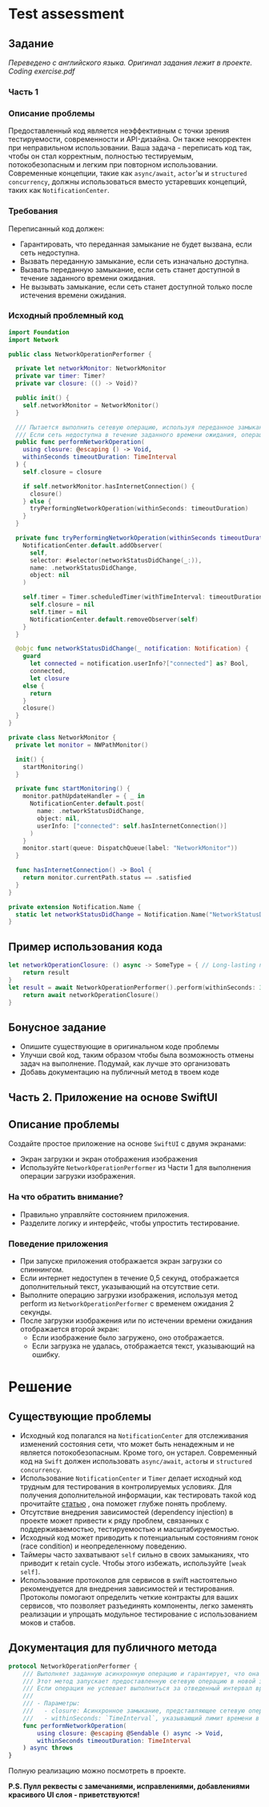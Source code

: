 # Test assessment

## Задание
_Переведено с английского языка. Оригинал задания лежит в проекте. Coding exercise.pdf_

### Часть 1
### Описание проблемы
Предоставленный код является неэффективным с точки зрения тестируемости, современности и API-дизайна. Он также некорректен при неправильном использовании. Ваша задача - переписать код так, чтобы он стал корректным, полностью тестируемым, потокобезопасным и легким при повторном использовании. 
Современные концепции, такие как `async/await`, `actor`'ы и `structured concurrency`, должны использоваться вместо устаревших концепций, таких как `NotificationCenter`.

### Требования
Переписанный код должен:

- Гарантировать, что переданная замыкание не будет вызвана, если сеть недоступна.
- Вызвать переданную замыкание, если сеть изначально доступна.
- Вызвать переданную замыкание, если сеть станет доступной в течение заданного времени ожидания.
- Не вызывать замыкание, если сеть станет доступной только после истечения времени ожидания.

### Исходный проблемный код

```swift
import Foundation
import Network

public class NetworkOperationPerformer {

  private let networkMonitor: NetworkMonitor
  private var timer: Timer?
  private var closure: (() -> Void)?

  public init() {
    self.networkMonitor = NetworkMonitor()
  }

  /// Пытается выполнить сетевую операцию, используя переданное замыкание, в течение заданного времени ожидания.
  /// Если сеть недоступна в течение заданного времени ожидания, операция не выполняется.
  public func performNetworkOperation(
    using closure: @escaping () -> Void,
    withinSeconds timeoutDuration: TimeInterval
  ) {
    self.closure = closure

    if self.networkMonitor.hasInternetConnection() {
      closure()
    } else {
      tryPerformingNetworkOperation(withinSeconds: timeoutDuration)
    }
  }

  private func tryPerformingNetworkOperation(withinSeconds timeoutDuration: TimeInterval) {
    NotificationCenter.default.addObserver(
      self,
      selector: #selector(networkStatusDidChange(_:)),
      name: .networkStatusDidChange,
      object: nil
    )

    self.timer = Timer.scheduledTimer(withTimeInterval: timeoutDuration, repeats: false) { _ in
      self.closure = nil
      self.timer = nil
      NotificationCenter.default.removeObserver(self)
    }
  }

  @objc func networkStatusDidChange(_ notification: Notification) {
    guard
      let connected = notification.userInfo?["connected"] as? Bool,
      connected,
      let closure
    else {
      return
    }
    closure()
  }
}

private class NetworkMonitor {
  private let monitor = NWPathMonitor()

  init() {
    startMonitoring()
  }

  private func startMonitoring() {
    monitor.pathUpdateHandler = { _ in
      NotificationCenter.default.post(
        name: .networkStatusDidChange,
        object: nil,
        userInfo: ["connected": self.hasInternetConnection()]
      )
    }
    monitor.start(queue: DispatchQueue(label: "NetworkMonitor"))
  }

  func hasInternetConnection() -> Bool {
    return monitor.currentPath.status == .satisfied
  }
}

private extension Notification.Name {
  static let networkStatusDidChange = Notification.Name("NetworkStatusDidChange")
}
```

## Пример использования кода

```swift
let networkOperationClosure: () async -> SomeType = { // Long-lasting network operation.
    return result
}
let result = await NetworkOperationPerformer().perform(withinSeconds: 3) {
    return await networkOperationClosure()
}
```
## Бонусное задание
- Опишите существующие в оригинальном коде проблемы
- Улучши свой код, таким образом чтобы была возможность отмены задач на выполнение. Подумай, как лучше это организовать
- Добавь документацию на публичный метод в твоем коде

## Часть 2. Приложение на основе SwiftUI

## Описание проблемы
Создайте простое приложение на основе `SwiftUI` с двумя экранами: 
- Экран загрузки и экран отображения изображения
- Используйте `NetworkOperationPerformer` из Части 1 для выполнения операции загрузки изображения.

### На что обратить внимание?
- Правильно управляйте состоянием приложения.
- Разделите логику и интерфейс, чтобы упростить тестирование.
  
### Поведение приложения

- При запуске приложения отображается экран загрузки со спиннингом.
- Если интернет недоступен в течение 0,5 секунд, отображается дополнительный текст, указывающий на отсутствие сети.
- Выполните операцию загрузки изображения, используя метод perform из `NetworkOperationPerformer` с временем ожидания 2 секунды.
- После загрузки изображения или по истечении времени ожидания отображается второй экран:
    - Если изображение было загружено, оно отображается.
    - Если загрузка не удалась, отображается текст, указывающий на ошибку.

# Решение

## Существующие проблемы
- Исходный код полагался на `NotificationCenter` для отслеживания изменений состояния сети, что может быть ненадежным и не является потокобезопасным. Кроме того, он устарел. Современный код на `Swift` должен использовать `async/await`, `actor`ы и `structured concurrency`.
- Использование `NotificationCenter` и `Timer` делает исходный код трудным для тестирования в контролируемых условиях. Для получения дополнительной информации, как тестировать такой код прочитайте [статью](https://boosty.to/chistiakov/posts/b6a2e779-57a8-4156-9b46-22b099ff43eb?share=post_link) , она поможет глубже понять проблему.
- Отсутствие внедрения зависимостей (dependency injection) в проекте может привести к ряду проблем, связанных с поддерживаемостью, тестируемостью и масштабируемостью.
- Исходный код может приводить к потенциальным состояниям гонок (race condition) и неопределенному поведению.
- Таймеры часто захватывают `self` сильно в своих замыканиях, что приводит к retain cycle. Чтобы этого избежать, используйте `[weak self]`.
- Использование протоколов для сервисов в swift настоятельно рекомендуется для внедрения зависимостей и тестирования. Протоколы помогают определить четкие контракты для ваших сервисов, что позволяет разъединять компоненты, легко заменять реализации и упрощать модульное тестирование с использованием моков и стабов.

## Документация для публичного метода

```swift
protocol NetworkOperationPerformer {
    /// Выполняет заданную асинхронную операцию и гарантирует, что она завершится в пределах указанного времени.
    /// Этот метод запускает предоставленную сетевую операцию в новой задаче, позволяя при необходимости отменить ее.
    /// Если операция не успевает выполниться за отведенный интервал времени, то метод бросает ошибку timeout
    ///
    /// - Параметры:
    ///   - closure: Асинхронное замыкание, представляющее сетевую операцию, которую необходимо выполнить.
    ///   - withinSeconds: `TimeInterval`, указывающий лимит времени в секундах, в течение которого операция должна завершиться.
    func performNetworkOperation(
        using closure: @escaping @Sendable () async -> Void,
        withinSeconds timeoutDuration: TimeInterval
    ) async throws
}
```

Полную реализацию можно посмотреть в проекте. 

**P.S. Пулл реквесты с замечаниями, исправлениями, добавлениями красивого UI слоя - приветствуются!**
















